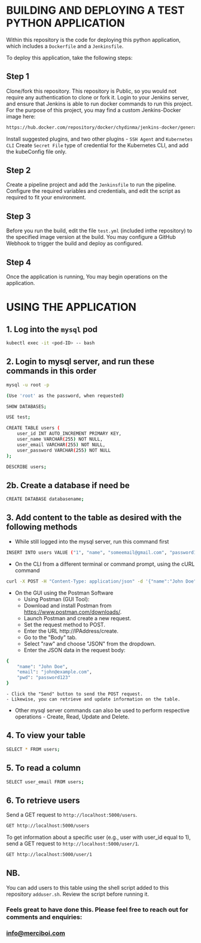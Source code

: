 # BUILDING AND DEPLOYING A TEST PYTHON APPLICATION

Within this repository is the code for deploying this python application, which includes a `Dockerfile` and a `Jenkinsfile`.

To deploy this application, take the following steps:

## Step 1
Clone/fork this repository. This repository is Public, so you would not require any authentication to clone or fork it.
Login to your Jenkins server, and ensure that Jenkins is able to run docker commands to run this project.
For the purpose of this project, you may find a custom Jenkins-Docker image here:
```bash
https://hub.docker.com/repository/docker/chydinma/jenkins-docker/general
```
Install suggested plugins, and two other plugins - `SSH Agent` and `Kubernetes CLI`
Create `Secret File` type of credential for the Kubernetes CLI, and add the kubeConfig file only.

## Step 2
Create a pipeline project and add the `Jenkinsfile` to run the pipeline.
Configure the required variables and credentials, and edit the script as required to fit your environment.

## Step 3
Before you run the build, edit the file `test.yml` (included inthe repository) to the specified image version at the build.
You may configure a GitHub Webhook to trigger the build and deploy as configured.

## Step 4
Once the application is running, You may begin operations on the application.

# USING THE APPLICATION

## 1. Log into the `mysql` pod
```bash
kubectl exec -it <pod-ID> -- bash
```

## 2. Login to mysql server, and run these commands in this order
```bash
mysql -u root -p 

(Use 'root' as the password, when requested)

SHOW DATABASES;

USE test;

CREATE TABLE users (
    user_id INT AUTO_INCREMENT PRIMARY KEY,
    user_name VARCHAR(255) NOT NULL,
    user_email VARCHAR(255) NOT NULL,
    user_password VARCHAR(255) NOT NULL
);

DESCRIBE users;
```
## 2b. Create a database if need be
```bash
CREATE DATABASE databasename;
```

## 3. Add content to the table as desired with the following methods

   * While still logged into the mysql server, run this command first
```bash
INSERT INTO users VALUE ("1", "name", "someemail@gmail.com", "password1");
```

   * On the CLI from a different terminal or command prompt, using the cURL command
```bash
curl -X POST -H "Content-Type: application/json" -d '{"name":"John Doe","email":"john@example.com","pwd":"password123"}' http://IPAddress/create
```

   * On the GUI using the Postman Software
     - Using Postman (GUI Tool):
     - Download and install Postman from https://www.postman.com/downloads/.
     - Launch Postman and create a new request.
     - Set the request method to POST.
     - Enter the URL http://IPAddress/create.
     - Go to the "Body" tab.
     - Select "raw" and choose "JSON" from the dropdown.
     - Enter the JSON data in the request body:
```bash
{
    "name": "John Doe",
    "email": "john@example.com",
    "pwd": "password123"
}
```
    - Click the "Send" button to send the POST request.
    - Likewise, you can retrieve and update information on the table.

   * Other mysql server commands can also be used to perform respective operations - Create, Read, Update and Delete.

## 4. To view your table
```bash
SELECT * FROM users;
```
## 5. To read a column
```bash
SELECT user_email FROM users;
```
## 6. To retrieve users
Send a GET request to `http://localhost:5000/users`.
```bash
GET http://localhost:5000/users
```
To get information about a specific user (e.g., user with user_id equal to 1), send a GET request to `http://localhost:5000/user/1`.
```bash
GET http://localhost:5000/user/1
```

## NB.
You can add users to this table using the shell script added to this repository `adduser.sh`. Review the script before running it.

### Feels great to have done this. Please feel free to reach out for comments and enquiries:
### info@merciboi.com
